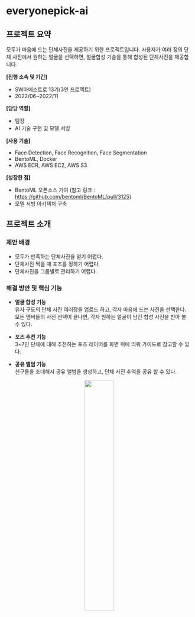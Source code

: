 # everyonepick-ai

## 프로젝트 요약
모두가 마음에 드는 단체사진을 제공하기 위한 프로젝트입니다.
사용자가 여러 장의 단체 사진에서 원하는 얼굴을 선택하면, 얼굴합성 기술을 통해 합성된 단체사진을 제공합니다.

**[진행 소속 및 기간]**<br>
- SW마에스트로 13기(3인 프로젝트)
- 2022/06~2022/11

**[담당 역할]**<br>
- 팀장
- AI 기술 구현 및 모델 서빙

**[사용 기술]**<br>
- Face Detection, Face Recognition, Face Segmentation
- BentoML, Docker
- AWS ECR, AWS EC2, AWS S3

**[성장한 점]**<br>
- BentoML 오픈소스 기여 (참고 링크 : https://github.com/bentoml/BentoML/pull/3125)
- 모델 서빙 아키텍처 구축

## 프로젝트 소개
### 제안 배경
- 모두가 만족하는 단체사진을 얻기 어렵다.
- 단체사진 찍을 때 포즈를 정하기 어렵다.
- 단체사진을 그룹별로 관리하기 어렵다.

### 해결 방안 및 핵심 기능
- **얼굴 합성 기능**<br>
  유사 구도의 단체 사진 여러장을 업로드 하고, 각자 마음에 드는 사진을 선택한다.<br>
  모든 멤버들의 사진 선택이 끝나면, 각자 원하는 얼굴이 담긴 합성 사진을 받아 볼 수 있다.
  
- **포즈 추천 기능**<br>
  3~7인 단체에 대해 추천하는 포즈 레이어를 화면 위에 띄워 가이드로 참고할 수 있다.
  
- **공유 앨범 기능**<br>
  친구들을 초대해서 공유 앨범을 생성하고, 단체 사진 추억을 공유 할 수 있다. 
  
<p align="center"><img src="https://user-images.githubusercontent.com/48883581/197611309-0283b45f-72f1-4fdf-89f6-257a07572fe4.png" width="40%" height="40%"></p>